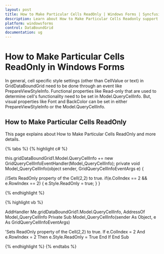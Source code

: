 ```yaml
---
layout: post
title: How to Make Particular Cells ReadOnly | Windows Forms | Syncfusion
description: Learn about How to Make Particular Cells Readonly support in Syncfusion Windows Forms GridDataBoundGrid(Classic) control and more details.
platform: windowsforms
control: DataBoundGrid
documentation: ug
---
```


# How to Make Particular Cells ReadOnly in Windows Forms

In general, cell specific style settings (other than CellValue or text) in GridDataBoundGrid need to be done through an event like PrepareViewStyleInfo. Functional properties like Read-only that are used to determine cell's functionality need to be set in Model.QueryCellInfo. But, visual properties like Font and BackColor can be set in either PrepareViewStyleInfo or the Model.QueryCellInfo.

## How to Make Particular Cells ReadOnly

This page explains about How to Make Particular Cells ReadOnly and more details.

{% tabs %}
{% highlight c# %}

this.gridDataBoundGrid1.Model.QueryCellInfo += new GridQueryCellInfoEventHandler(Model_QueryCellInfo);
private void Model_QueryCellInfo(object sender, GridQueryCellInfoEventArgs e)
{

//Sets ReadOnly property of the Cell(2,2) to true.
    if(e.ColIndex == 2 && e.RowIndex == 2) 
    { 
        e.Style.ReadOnly = true;
    }
}

{% endhighlight %}

{% highlight vb %}

AddHandler Me.gridDataBoundGrid1.Model.QueryCellInfo, AddressOf Model_QueryCellInfo
Private Sub Model_QueryCellInfo(sender As Object, e As GridQueryCellInfoEventArgs)

'Sets ReadOnly property of the Cell(2,2) to true.
If e.ColIndex = 2 And e.RowIndex = 2 Then
e.Style.ReadOnly = True
End If
End Sub

{% endhighlight %}
{% endtabs %}
